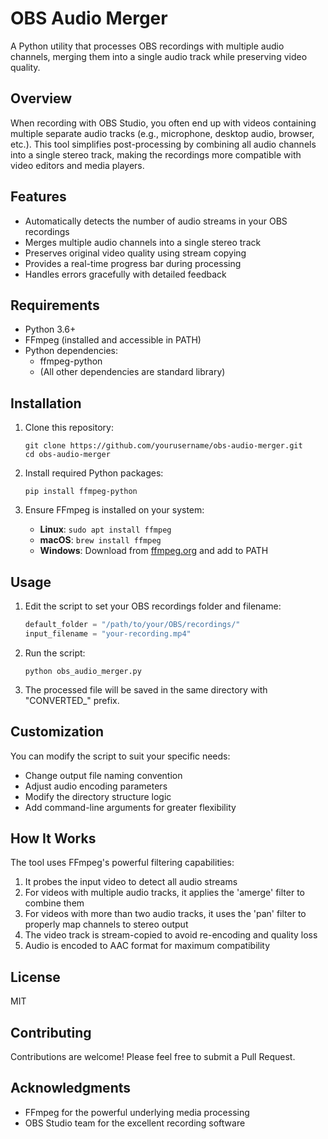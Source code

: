 # OBS Audio Merger

A Python utility that processes OBS recordings with multiple audio channels, merging them into a single audio track while preserving video quality.

## Overview

When recording with OBS Studio, you often end up with videos containing multiple separate audio tracks (e.g., microphone, desktop audio, browser, etc.). This tool simplifies post-processing by combining all audio channels into a single stereo track, making the recordings more compatible with video editors and media players.

## Features

- Automatically detects the number of audio streams in your OBS recordings
- Merges multiple audio channels into a single stereo track
- Preserves original video quality using stream copying
- Provides a real-time progress bar during processing
- Handles errors gracefully with detailed feedback

## Requirements

- Python 3.6+
- FFmpeg (installed and accessible in PATH)
- Python dependencies:
  - ffmpeg-python
  - (All other dependencies are standard library)

## Installation

1. Clone this repository:
   ```
   git clone https://github.com/yourusername/obs-audio-merger.git
   cd obs-audio-merger
   ```

2. Install required Python packages:
   ```
   pip install ffmpeg-python
   ```

3. Ensure FFmpeg is installed on your system:
   - **Linux**: `sudo apt install ffmpeg`
   - **macOS**: `brew install ffmpeg`
   - **Windows**: Download from [ffmpeg.org](https://ffmpeg.org/download.html) and add to PATH

## Usage

1. Edit the script to set your OBS recordings folder and filename:
   ```python
   default_folder = "/path/to/your/OBS/recordings/"
   input_filename = "your-recording.mp4"
   ```

2. Run the script:
   ```
   python obs_audio_merger.py
   ```

3. The processed file will be saved in the same directory with "CONVERTED_" prefix.

## Customization

You can modify the script to suit your specific needs:

- Change output file naming convention
- Adjust audio encoding parameters
- Modify the directory structure logic
- Add command-line arguments for greater flexibility

## How It Works

The tool uses FFmpeg's powerful filtering capabilities:

1. It probes the input video to detect all audio streams
2. For videos with multiple audio tracks, it applies the 'amerge' filter to combine them
3. For videos with more than two audio tracks, it uses the 'pan' filter to properly map channels to stereo output
4. The video track is stream-copied to avoid re-encoding and quality loss
5. Audio is encoded to AAC format for maximum compatibility

## License

MIT

## Contributing

Contributions are welcome! Please feel free to submit a Pull Request.

## Acknowledgments

- FFmpeg for the powerful underlying media processing
- OBS Studio team for the excellent recording software
